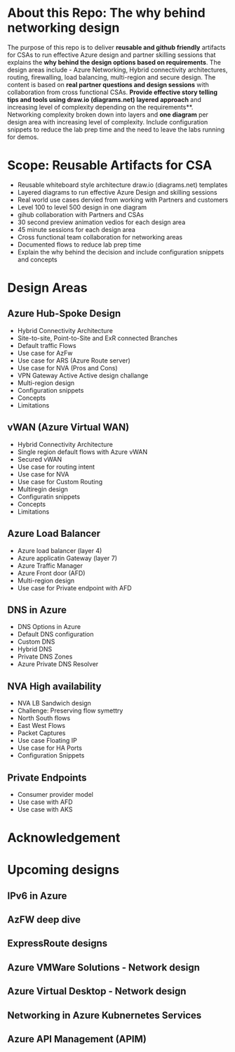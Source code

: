 # About this Repo: The **why** behind networking design

The purpose of this repo is to deliver **reusable and github friendly** artifacts for CSAs to run effective Azure design and partner skilling sessions that explains the **why behind the design options based on requirements**.  The design areas include - Azure Networking, Hybrid connectivity architectures, routing, firewalling, load balancing, multi-region and secure design. The content is based on **real partner questions and design sessions** with collaboration from cross functional CSAs. **Provide effective story telling tips and tools  using draw.io (diagrams.net) layered approach** and increasing level of complexity depending on the requirements**. Networking complexity broken down into layers and **one diagram** per design area with increasing level of complexity. Include configuration snippets to reduce the lab prep time and the need to leave the labs running for demos.


# Scope: Reusable Artifacts for CSA

- Reusable whiteboard style architecture draw.io (diagrams.net) templates
- Layered diagrams to run effective Azure Design and skilling sessions 
- Real world use cases dervied from working with Partners and customers
- Level 100 to level 500 design in one diagram
- gihub collaboration with Partners and CSAs
- 30 second preview animation vedios for each design area
- 45 minute sessions for each design area
- Cross functional team collaboration for networking areas
- Documented flows to reduce lab prep time
- Explain the why behind the decision and include configuration snippets and concepts
# Design Areas
## Azure Hub-Spoke Design

- Hybrid Connectivity Architecture
- Site-to-site, Point-to-Site and ExR connected Branches
- Default traffic Flows
- Use case for AzFw  
- Use case for ARS (Azure Route server)
- Use case for NVA (Pros and Cons)
- VPN Gateway Active Active design challange
- Multi-region design
- Configuration snippets
- Concepts
- Limitations

## vWAN (Azure Virtual WAN)
 - Hybrid Connectivity Architecture
 - Single region default flows with Azure vWAN
 - Secured vWAN
 - Use case for routing intent
 - Use case for NVA
 - Use case for Custom Routing
 - Multiregin design
 - Configuratin snippets
 - Concepts
 - Limitations


## Azure Load Balancer
 - Azure load balancer (layer 4)
 - Azure applicatin Gateway (layer 7)
 - Azure Traffic Manager
 - Azure Front door (AFD)
 - Multi-region design
 - Use case for Private endpoint with AFD

## DNS in Azure

- DNS Options in Azure
- Default DNS configuration 
- Custom DNS
- Hybrid DNS
- Private DNS Zones
- Azure Private DNS Resolver

## NVA High availability
- NVA LB Sandwich design
- Challenge: Preserving flow symettry
- North South flows
- East West Flows
- Packet Captures
- Use case Floating IP
- Use case for HA Ports
- Configuration Snippets

## Private Endpoints
- Consumer provider model
- Use case with AFD
- Use case with AKS

# Acknowledgement
# Upcoming designs
## IPv6 in Azure
## AzFW deep dive
## ExpressRoute designs
## Azure VMWare Solutions - Network design
## Azure Virtual Desktop - Network design
## Networking in Azure Kubnernetes Services
## Azure API Management (APIM)

